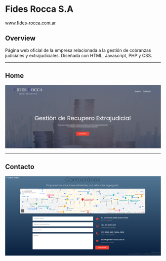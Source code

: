 # Fides Rocca S.A
www.fides-rocca.com.ar

## Overview
Página web oficial de la empresa relacionada a la gestión de cobranzas judiciales y extrajudiciales. Diseñada con HTML, Javascript, PHP y CSS.

---

## Home

<img src="https://github.com/patorosso/fides-page/blob/master/images/index_fides.png?raw=true" width="1000"/>
                                                                                                                                                
---
                                                                                                                                                
## Contacto

<img src="https://github.com/patorosso/fides-page/blob/master/images/contacto_fides.png?raw=true" width="1000"/>
